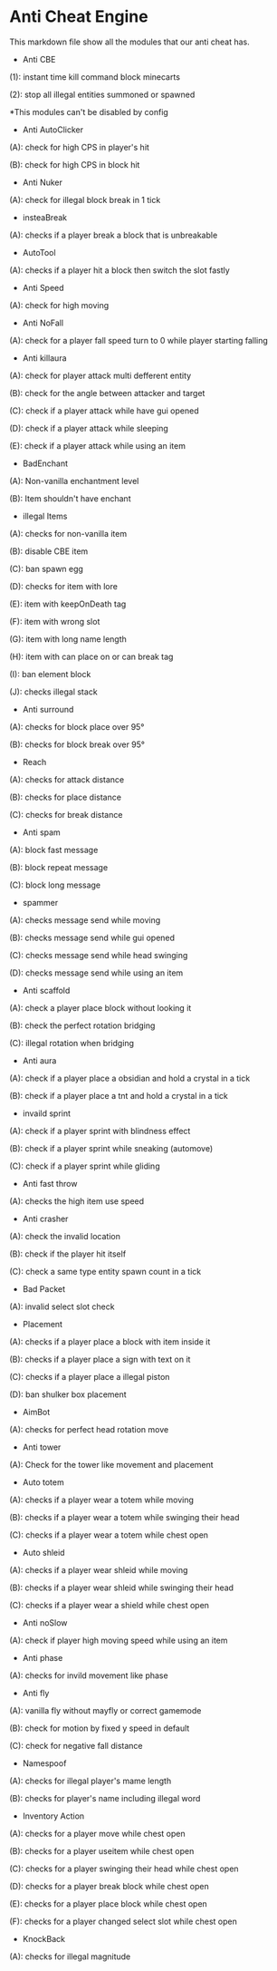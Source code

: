 # Anti Cheat Engine

This markdown file show all the modules that our anti cheat has.

- Anti CBE

(1): instant time kill command block minecarts

(2): stop all illegal entities summoned or spawned

*This modules can't be disabled by config

- Anti AutoClicker

(A): check for high CPS in player's hit

(B): check for high CPS in block hit

- Anti Nuker

(A): check for illegal block break in 1 tick

- insteaBreak

(A): checks if a player break a block that is unbreakable

- AutoTool

(A): checks if a player hit a block then switch the slot fastly

- Anti Speed

(A): check for high moving

- Anti NoFall

(A): check for a player fall speed turn to 0 while player starting falling

- Anti killaura

(A): check for player attack multi defferent entity

(B): check for the angle between attacker and target

(C): check if a player attack while have gui opened

(D): check if a player attack while sleeping

(E): check if a player attack while using an item

- BadEnchant

(A): Non-vanilla enchantment level

(B): Item shouldn't have enchant

- illegal Items

(A): checks for non-vanilla item

(B): disable CBE item

(C): ban spawn egg

(D): checks for item with lore

(E): item with keepOnDeath tag

(F): item with wrong slot

(G): item with long name length

(H): item with can place on or can break tag

(I): ban element block

(J): checks illegal stack

- Anti surround

(A): checks for block place over 95°

(B): checks for block break over 95°

- Reach

(A): checks for attack distance

(B): checks for place distance

(C): checks for break distance

- Anti spam

(A): block fast message

(B): block repeat message

(C): block long message

- spammer

(A): checks message send while moving

(B): checks message send while gui opened

(C): checks message send while head swinging

(D): checks message send while using an item

- Anti scaffold

(A): check a player place block without looking it

(B): check the perfect rotation bridging

(C): illegal rotation when bridging

- Anti aura

(A): check if a player place a obsidian and hold a crystal in a tick

(B): check if a player place a tnt and hold a crystal in a tick

- invaild sprint

(A): check if a player sprint with blindness effect

(B): check if a player sprint while sneaking (automove)

(C): check if a player sprint while gliding

- Anti fast throw

(A): checks the high item use speed

- Anti crasher

(A): check the invalid location

(B): check if the player hit itself

(C): check a same type entity spawn count in a tick

- Bad Packet

(A): invalid select slot check

- Placement

(A): checks if a player place a block with item inside it

(B): checks if a player place a sign with text on it

(C): checks if a player place a illegal piston

(D): ban shulker box placement

- AimBot

(A): checks for perfect head rotation move

- Anti tower

(A): Check for the tower like movement and placement

- Auto totem

(A): checks if a player wear a totem while moving

(B): checks if a player wear a totem while swinging their head

(C): checks if a player wear a totem while chest open

- Auto shleid

(A): checks if a player wear shleid while moving

(B): checks if a player wear shleid while swinging their head

(C): checks if a player wear a shield while chest open

- Anti noSlow

(A): check if player high moving speed while using an item

- Anti phase

(A): checks for invild movement like phase

- Anti fly

(A): vanilla fly without mayfly or correct gamemode

(B): check for motion by fixed y speed in default

(C): check for negative fall distance

- Namespoof

(A): checks for illegal player's mame length

(B): checks for player's name including illegal word

- Inventory Action

(A): checks for a player move while chest open

(B): checks for a player useitem while chest open

(C): checks for a player swinging their head while chest open

(D): checks for a player break block while chest open

(E): checks for a player place block while chest open

(F): checks for a player changed select slot while chest open

- KnockBack

(A): checks for illegal magnitude
